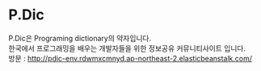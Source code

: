 # P.Dic
P.Dic은 Programing dictionary의 약자입니다.<br>
한국에서 프로그래밍을 배우는 개발자들을 위한 정보공유 커뮤니티사이트 입니다.<br>
방문 : http://pdic-env.rdwmxcmnyd.ap-northeast-2.elasticbeanstalk.com/


